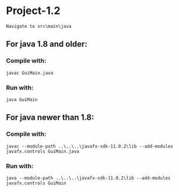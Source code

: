 # Project-1.2  
    Navigate to src\main\java
    
## For java 1.8 and older:
### Compile with:
    javac GuiMain.java
### Run with:
    java GuiMain
    
## For java newer than 1.8:  
### Compile with: 
    javac --module-path ..\..\..\javafx-sdk-11.0.2\lib --add-modules javafx.controls GuiMain.java  
### Run with: 
    java --module-path ..\..\..\javafx-sdk-11.0.2\lib --add-modules javafx.controls GuiMain

